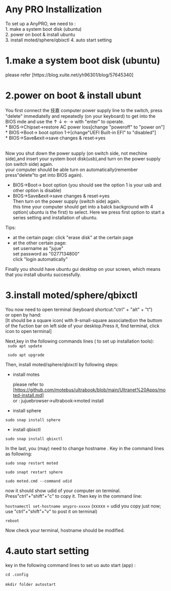 <p align="center"><h1>Any PRO Installization</h1></p>
To set up a AnyPRO, we need to :<br>
1. make a system boot disk (ubuntu)<br>
2. power on boot & install ubuntu<br>
3. install moted/sphere/qbixctl
4. auto start setting

<h1> 1.make a system boot disk (ubuntu)</h1>
please refer [https://blog.xuite.net/yh96301/blog/57645340]

<h1> 2.power on boot & install ubunt</h1>
You first connect the 技嘉 computer power supply line to the switch, press "delete" immediatelly and repeatedly (on your keyboard) to get into the BIOS mde
and use the ↑ ↓ ← → with "enter" to operate.<br>
* BIOS->Chipset->restore AC power loss[change "poweroff" to "power on"]<br>
* BIOS->Boot-> boot option 1->[change"UEFI Built-in EFI" to "disabled"]<br>
* BIOS->Save&exit->save changes & reset->yes<br><br>

Now you shut down the power supply (on switch side, not mechine side),and insert your system boot disk(usb),and  turn on the power supply (on switch side) again.<br>your computer should be able turn on automatically(remember press"delete"to get into BIOS again).<br>
* BIOS->Boot-> boot option (you should see the option 1 is your usb  and  other option is disable)<br>
* BIOS->Save&exit->save changes & reset->yes<br>
Then turn on the power supply (switch side) again. <br>
this time your computer should get into a balck background with 4 option( ubuntu is the first) to select. Here we press first option to start a series setting and installation of ubuntu.<br>

Tips:
* at the certain page: click "erase disk" at the certain page
* at the other certain page:<br>
set username as "jujue"<br>
set password as "0277134800"<br>
click "login automatically"<br>

Finally you should have ubuntu gui desktop on your screen, which means that you install ubuntu successfully.



<h1> 3.install moted/sphere/qbixctl</h1>

You now need to open terminal (keyboard shortcut:"ctrl" + "alt" + "t")<br>
or open by hand:<br>
[It should be a square icon( with 9-small-square associated)on the buttom of the fuction bar on left side of your desktop.Press it, find terminal, click icon to open terminal]<br>

Next,key in the following commands lines ( to set up installation tools):<br>
``` sudo apt update```

``` sudo apt upgrade```

Then, install moted/sphere/qbixctl by following steps:

* install motes 

  please refer to [https://github.com/motebus/ultrabook/blob/main/Ultranet%20Apps/moted-install.md]<br>
  or : jujuebrowser->ultrabook->moted install<br>

* install sphere

```sudo snap install sphere```

* install qbixctl

```sudo snap install qbixctl```

In the last, you (may) need to change hostname . Key in the command lines as following:

```sudo snap restart moted ```

```sudo snapt restart sphere```

```sudo moted.cmd --command udid```

now it should show udid of your computer on terminal. Press"ctrl"+"shift"+"c" to copy it. Then key in the command line:

```hostnamectl set-hostname anypro-xxxxx``` (xxxxx = udid you copy just now; use "ctrl"+"shift"+"v" to post it on terminal)<br>

```reboot```

Now check your terminal, hostname should be modified.

<h1> 4.auto start setting </h1>

key in the following command lines to set uo auto start (app) :<br>

``` cd .config ``` <br><br>
``` mkdir folder autostart ```







 



